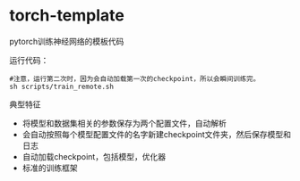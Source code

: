 # torch-template

pytorch训练神经网络的模板代码

运行代码：
```
#注意，运行第二次时，因为会自动加载第一次的checkpoint，所以会瞬间训练完。
sh scripts/train_remote.sh 
```

典型特征
+ 将模型和数据集相关的参数保存为两个配置文件，自动解析
+ 会自动按照每个模型配置文件的名字新建checkpoint文件夹，然后保存模型和日志
+ 自动加载checkpoint，包括模型，优化器
+ 标准的训练框架